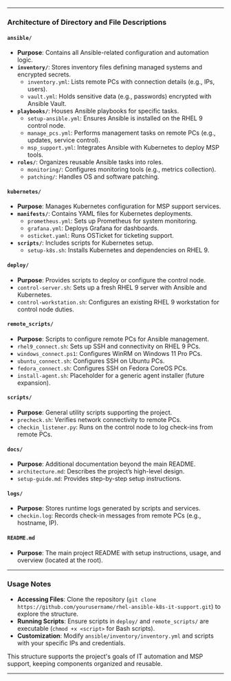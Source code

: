 
---

### Architecture of Directory and File Descriptions

#### `ansible/`
- **Purpose**: Contains all Ansible-related configuration and automation logic.
- **`inventory/`**: Stores inventory files defining managed systems and encrypted secrets.
  - `inventory.yml`: Lists remote PCs with connection details (e.g., IPs, users).
  - `vault.yml`: Holds sensitive data (e.g., passwords) encrypted with Ansible Vault.
- **`playbooks/`**: Houses Ansible playbooks for specific tasks.
  - `setup-ansible.yml`: Ensures Ansible is installed on the RHEL 9 control node.
  - `manage_pcs.yml`: Performs management tasks on remote PCs (e.g., updates, service control).
  - `msp_support.yml`: Integrates Ansible with Kubernetes to deploy MSP tools.
- **`roles/`**: Organizes reusable Ansible tasks into roles.
  - `monitoring/`: Configures monitoring tools (e.g., metrics collection).
  - `patching/`: Handles OS and software patching.

#### `kubernetes/`
- **Purpose**: Manages Kubernetes configuration for MSP support services.
- **`manifests/`**: Contains YAML files for Kubernetes deployments.
  - `prometheus.yml`: Sets up Prometheus for system monitoring.
  - `grafana.yml`: Deploys Grafana for dashboards.
  - `osticket.yaml`: Runs OSTicket for ticketing support.
- **`scripts/`**: Includes scripts for Kubernetes setup.
  - `setup-k8s.sh`: Installs Kubernetes and dependencies on RHEL 9.

#### `deploy/`
- **Purpose**: Provides scripts to deploy or configure the control node.
- `control-server.sh`: Sets up a fresh RHEL 9 server with Ansible and Kubernetes.
- `control-workstation.sh`: Configures an existing RHEL 9 workstation for control node duties.

#### `remote_scripts/`
- **Purpose**: Scripts to configure remote PCs for Ansible management.
- `rhel9_connect.sh`: Sets up SSH and connectivity on RHEL 9 PCs.
- `windows_connect.ps1`: Configures WinRM on Windows 11 Pro PCs.
- `ubuntu_connect.sh`: Configures SSH on Ubuntu PCs.
- `fedora_connect.sh`: Configures SSH on Fedora CoreOS PCs.
- `install-agent.sh`: Placeholder for a generic agent installer (future expansion).

#### `scripts/`
- **Purpose**: General utility scripts supporting the project.
- `precheck.sh`: Verifies network connectivity to remote PCs.
- `checkin_listener.py`: Runs on the control node to log check-ins from remote PCs.

#### `docs/`
- **Purpose**: Additional documentation beyond the main README.
- `architecture.md`: Describes the project’s high-level design.
- `setup-guide.md`: Provides step-by-step setup instructions.

#### `logs/`
- **Purpose**: Stores runtime logs generated by scripts and services.
- `checkin.log`: Records check-in messages from remote PCs (e.g., hostname, IP).

#### `README.md`
- **Purpose**: The main project README with setup instructions, usage, and overview (located at the root).

---

### Usage Notes
- **Accessing Files**: Clone the repository (`git clone https://github.com/yourusername/rhel-ansible-k8s-it-support.git`) to explore the structure.
- **Running Scripts**: Ensure scripts in `deploy/` and `remote_scripts/` are executable (`chmod +x <script>` for Bash scripts).
- **Customization**: Modify `ansible/inventory/inventory.yml` and scripts with your specific IPs and credentials.

This structure supports the project's goals of IT automation and MSP support, keeping components organized and reusable.

---

